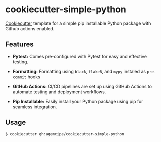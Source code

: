 # cookiecutter-simple-python

[Cookiecutter](https://github.com/cookiecutter/cookiecutter) template for a simple pip installable Python package with Github actions enabled.

## Features

- **Pytest:** Comes pre-configured with Pytest for easy and effective testing.

- **Formatting:** Formatting using `black`, `flake8`, and `mypy` instaled as `pre-commit` hooks

- **GitHub Actions:** CI/CD pipelines are set up using GitHub Actions to automate testing and deployment workflows.

- **Pip Installable:** Easily install your Python package using pip for seamless integration.

## Usage
```bash
$ cookiecutter gh:agemcipe/cookiecutter-simple-python
